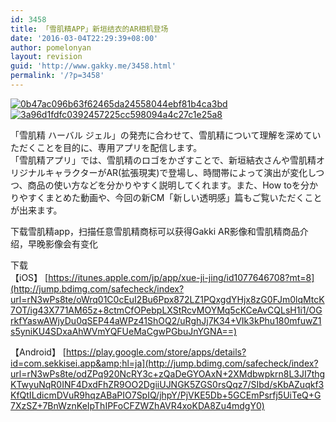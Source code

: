 ```yaml
---
id: 3458
title: 「雪肌精APP」新垣结衣的AR相机登场
date: '2016-03-04T22:29:39+08:00'
author: pomelonyan
layout: revision
guid: 'http://www.gakky.me/3458.html'
permalink: '/?p=3458'
---
```


[![0b47ac096b63f62465da24558044ebf81b4ca3bd](http://www.yui-aragaki.org/wp-content/uploads/2016/03/0b47ac096b63f62465da24558044ebf81b4ca3bd-1.jpg)](http://www.yui-aragaki.org/wp-content/uploads/2016/03/0b47ac096b63f62465da24558044ebf81b4ca3bd-1.jpg) [![3a96d1fdfc0392457225cc598094a4c27c1e25a8](http://www.yui-aragaki.org/wp-content/uploads/2016/03/3a96d1fdfc0392457225cc598094a4c27c1e25a8-1.jpg)](http://www.yui-aragaki.org/wp-content/uploads/2016/03/3a96d1fdfc0392457225cc598094a4c27c1e25a8-1.jpg)

「雪肌精 ハーバル ジェル」の発売に合わせて、雪肌精について理解を深めていただくことを目的に、専用アプリを配信します。  
「雪肌精アプリ」では、雪肌精のロゴをかざすことで、新垣結衣さんや雪肌精オリジナルキャラクターがAR(拡張現実)で登場し、時間帯によって演出が変化しつつ、商品の使い方などを分かりやすく説明してくれます。また、How toを分かりやすくまとめた動画や、今回の新CM「新しい透明感」篇もご覧いただくことが出来ます。

下载雪肌精app，扫描任意雪肌精商标可以获得Gakki AR影像和雪肌精商品介绍，早晚影像会有变化

下载  
【iOS】 [https://itunes.apple.com/jp/app/xue-ji-jing/id1077646708?mt=8](http://jump.bdimg.com/safecheck/index?url=rN3wPs8te/oWrq01C0cEuI2Bu6Ppx872LZ1PQxgdYHjx8zG0FJm0lqMtcK7OT/ig43X771AM65z+8ctmCfOPebpLXStRcvMOYMq5cKCeAvCQLsH1i1/OGrkfYaswAWjyDu0qSEP44aWPz41ShOQ2/uRghJj7K34+VIk3kPhu180mfuwZ1s5yniKU4SDxaAhWVmYQFUeMaCgwPGbuJnYGNA==)

【Android】 [https://play.google.com/store/apps/details?id=com.sekkisei.app&amp;hl=ja](http://jump.bdimg.com/safecheck/index?url=rN3wPs8te/odZPq920NcRY3c+zQaDeGYOAxN+2XMdbwpkrn8L3JI7thgKTwyuNqR0INF4DxdFhZR9OO2DgiiUJNGK5ZGS0rsQqz7/SIbd/sKbAZuqkf3KfQtILdicmDVuR9hqzABaPIO7SpIQ/jhpY/PjVKE5Db+5GCEmPsrfj5UiTeQ+G7XzSZ+7BnWznKeIpThIPFoCFZWZhAVR4xoKDA8Zu4mdgY0)
